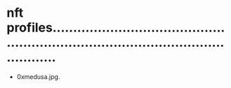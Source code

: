 # nft profiles...........................................................................................................
- 0xmedusa.jpg.
